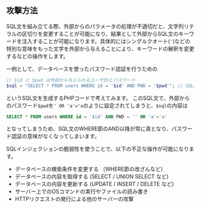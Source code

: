 ## 攻撃方法

SQL文を組み立てる際、外部からのパラメータの処理が不適切だと、文字列リテラルの区切りを変更することが可能になり、結果として外部からSQL文のキーワードを注入することが可能になります。具体的にはシングルクオート(`'`)などの特別な意味をもった文字を外部から与えることにより、キーワードの解釈を変更するなどの操作をします。

一例として、データベースを使ったパスワード認証を行うための

```php
// $id と $pwd は外部から与えられるユーザIDとパスワード
$sql = "SELECT * FROM users WHERE id = '$id' AND PWD = '$pwd'"; // SQL文
```

というSQL文を生成するPHPコードで考えてみます。
このSQL文で、外部からのパスワード`$pwd`を`' OR 'a'='a`のように設定されてしまうと、`$sql`の内容は

```sql
SELECT * FROM users WHERE id = '$id' AND PWD = '' OR 'a'='a'
```

となってしまうため、SQL文のWHERE節のAND以降が常に真となり、パスワード認証の意味がなくなってしまいます。

SQLインジェクションの脆弱性を使うことで、以下の不正な操作が可能になります。

* データベースの検索条件を変更する （WHERE節の改ざんなど）
* データベースの内容を取得する (SELECT / UNION SELECT など)
* データベースの内容を更新する (UPDATE / INSERT / DELETE など)
* サーバー上でのOSコマンドの実行やファイルの読み書き
* HTTPリクエストの発行による他のサーバーの攻撃
